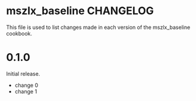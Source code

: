 # mszlx_baseline CHANGELOG

This file is used to list changes made in each version of the mszlx_baseline cookbook.

# 0.1.0

Initial release.

- change 0
- change 1

